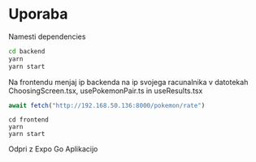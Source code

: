 # Uporaba

Namesti dependencies

```bash
cd backend 
yarn
yarn start
```

Na frontendu menjaj ip backenda na ip svojega racunalnika v datotekah ChoosingScreen.tsx, usePokemonPair.ts in useResults.tsx

```js
await fetch("http://192.168.50.136:8000/pokemon/rate")
```

```
cd frontend
yarn
yarn start
```

Odpri z Expo Go Aplikacijo